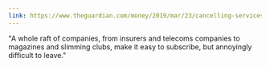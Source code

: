 ```yaml
---
link: https://www.theguardian.com/money/2019/mar/23/cancelling-services-why-is-leaving-so-hard-to-do
---
```

"A whole raft of companies, from insurers and telecoms companies to magazines and slimming clubs, make it easy to subscribe, but annoyingly difficult to leave."